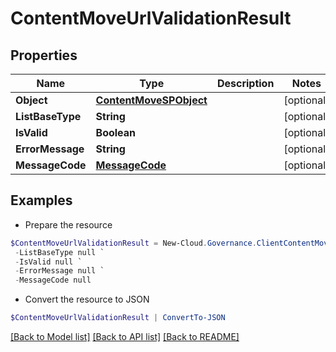 # ContentMoveUrlValidationResult
## Properties

Name | Type | Description | Notes
------------ | ------------- | ------------- | -------------
**Object** | [**ContentMoveSPObject**](ContentMoveSPObject.md) |  | [optional] 
**ListBaseType** | **String** |  | [optional] 
**IsValid** | **Boolean** |  | [optional] 
**ErrorMessage** | **String** |  | [optional] 
**MessageCode** | [**MessageCode**](MessageCode.md) |  | [optional] 

## Examples

- Prepare the resource
```powershell
$ContentMoveUrlValidationResult = New-Cloud.Governance.ClientContentMoveUrlValidationResult  -Object null `
 -ListBaseType null `
 -IsValid null `
 -ErrorMessage null `
 -MessageCode null
```

- Convert the resource to JSON
```powershell
$ContentMoveUrlValidationResult | ConvertTo-JSON
```

[[Back to Model list]](../README.md#documentation-for-models) [[Back to API list]](../README.md#documentation-for-api-endpoints) [[Back to README]](../README.md)

